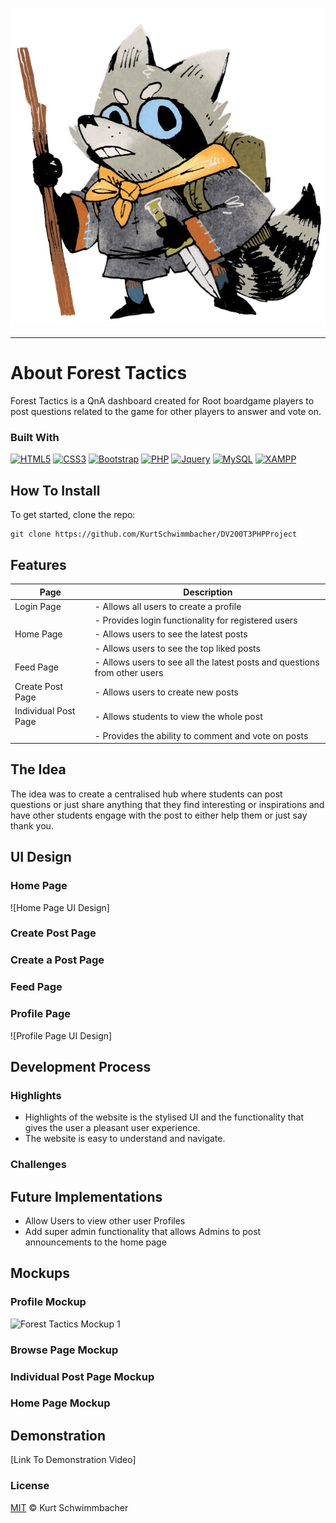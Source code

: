 ![ClearView Header Image](https://github.com/KurtSchwimmbacher/DV200T3PHPProject/blob/main/assets/vagabond_logo.png)

- - - -

# About Forest Tactics

Forest Tactics is a QnA dashboard created for Root boardgame players to post questions related to the game for other players to answer and vote on.

### Built With
[![HTML5](https://img.shields.io/badge/HTML5-E34F26?style=for-the-badge&logo=html5&logoColor=white)](https://www.w3.org/html/)
[![CSS3](https://img.shields.io/badge/CSS3-1572B6?style=for-the-badge&logo=css3&logoColor=white)](https://www.w3.org/Style/CSS/Overview.en.html)
[![Bootstrap](https://img.shields.io/badge/Bootstrap-563D7C?style=for-the-badge&logo=bootstrap&logoColor=white)](https://getbootstrap.com/)
[![PHP](https://img.shields.io/badge/PHP-777BB4?style=for-the-badge&logo=php&logoColor=white)](https://getbootstrap.com/)
[![Jquery](https://img.shields.io/badge/JQuery-0769AD?style=for-the-badge&logo=jquery&logoColor=white)](https://jquery.com/)
[![MySQL](https://img.shields.io/badge/MySQL-4479A1?style=for-the-badge&logo=mysql&logoColor=white)](https://mysql.com/)
[![XAMPP](https://img.shields.io/badge/XAMPP-FB7A24?style=for-the-badge&logo=xampp&logoColor=white)](https://apachefriends.org/)


## How To Install

To get started, clone the repo:
```
git clone https://github.com/KurtSchwimmbacher/DV200T3PHPProject
```



## Features

| Page                  | Description                                         |
| --------------------- | --------------------------------------------------  |
| Login Page            | - Allows all users to create a profile              |
|                       | - Provides login functionality for registered users |
| Home Page             | - Allows users to see the latest posts              |
|                       | - Allows users to see the top liked posts |
| Feed Page             | - Allows users to see all the latest posts and questions from other users |
| Create Post Page      | - Allows users to create new posts               |
| Individual Post Page  | - Allows students to view the whole post           |
|                       | - Provides the ability to comment and vote on posts |

## The Idea

The idea was to create a centralised hub where students can post questions or just share anything that they find interesting or inspirations and have other students engage with the post to either help them or just say thank you.

## UI Design

### Home Page
![Home Page UI Design]

### Create Post Page


### Create a Post Page


### Feed Page


### Profile Page
![Profile Page UI Design]

## Development Process

### Highlights
* Highlights of the website is the stylised UI and the functionality that gives the user a pleasant user experience.
* The website is easy to understand and navigate.

### Challenges


## Future Implementations

* Allow Users to view other user Profiles
* Add super admin functionality that allows Admins to post announcements to the home page

## Mockups

### Profile Mockup
![Forest Tactics Mockup 1](https://github.com/JugheadStudio/Github-assets/blob/main/Interro/1.jpg?raw=true)

### Browse Page Mockup


### Individual Post Page Mockup


### Home Page Mockup


## Demonstration
[Link To Demonstration Video]

### License
[MIT](LICENSE) © Kurt Schwimmbacher
